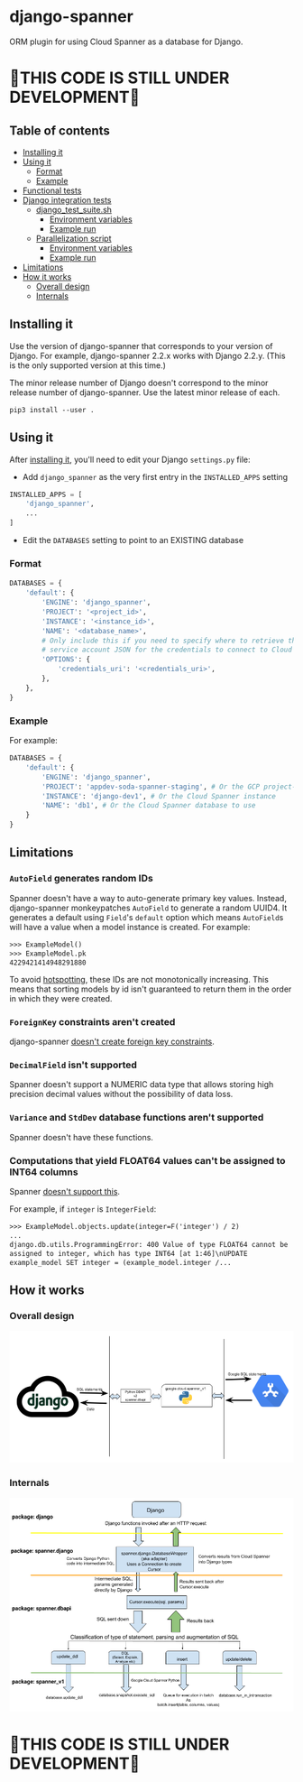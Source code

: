 # django-spanner
ORM plugin for using Cloud Spanner as a database for Django.

# 🚨THIS CODE IS STILL UNDER DEVELOPMENT🚨

## Table of contents
- [Installing it](#installing-it)
- [Using it](#using-it)
    - [Format](#format)
    - [Example](#example)
- [Functional tests](#functional-tests)
- [Django integration tests](#django-integration-tests)
    - [django_test_suite.sh](#django_test_suitesh)
        - [Environment variables](#environment-variables)
        - [Example run](#example-run)
    - [Parallelization script](#parallelization-script)
        - [Environment variables](#environment-variables)
        - [Example run](#example-run)
- [Limitations](#limitations)
- [How it works](#how-it-works)
    - [Overall design](#overall-design)
    - [Internals](#internals)


## Installing it

Use the version of django-spanner that corresponds to your version of Django.
For example, django-spanner 2.2.x works with Django 2.2.y. (This is the only
supported version at this time.)

The minor release number of Django doesn't correspond to the minor release
number of django-spanner. Use the latest minor release of each.

```shell
pip3 install --user .
```

## Using it
After [installing it](#installing-it), you'll need to edit your Django `settings.py` file:

* Add `django_spanner` as the very first entry in the `INSTALLED_APPS` setting
```python
INSTALLED_APPS = [
    'django_spanner',
    ...
]
```

* Edit the `DATABASES` setting to point to an EXISTING database

### Format

```python
DATABASES = {
    'default': {
        'ENGINE': 'django_spanner',
        'PROJECT': '<project_id>',
        'INSTANCE': '<instance_id>',
        'NAME': '<database_name>',
        # Only include this if you need to specify where to retrieve the
        # service account JSON for the credentials to connect to Cloud Spanner.
        'OPTIONS': {
            'credentials_uri': '<credentials_uri>',
        },
    },
}
```

### Example
For example:

```python
DATABASES = {
    'default': {
        'ENGINE': 'django_spanner',
        'PROJECT': 'appdev-soda-spanner-staging', # Or the GCP project-id
        'INSTANCE': 'django-dev1', # Or the Cloud Spanner instance
        'NAME': 'db1', # Or the Cloud Spanner database to use
    }
}
```

## Limitations

### `AutoField` generates random IDs

Spanner doesn't have a way to auto-generate primary key values. Instead,
django-spanner monkeypatches `AutoField` to generate a random UUID4. It
generates a default using `Field`'s `default` option which means `AutoField`s
will have a value when a model instance is created. For example:

```
>>> ExampleModel()
>>> ExampleModel.pk
4229421414948291880
```

To avoid [hotspotting](https://cloud.google.com/spanner/docs/schema-design#uuid_primary_key),
these IDs are not monotonically increasing. This means that sorting models by
id isn't guaranteed to return them in the order in which they were created.

### `ForeignKey` constraints aren't created

django-spanner [doesn't create foreign key constraints](https://github.com/googleapis/python-spanner-django/issues/313).

### `DecimalField` isn't supported

Spanner doesn't support a NUMERIC data type that allows storing high precision
decimal values without the possibility of data loss.

### `Variance` and `StdDev` database functions aren't supported

Spanner doesn't have these functions.

### Computations that yield FLOAT64 values can't be assigned to INT64 columns

Spanner [doesn't support this](https://github.com/googleapis/python-spanner-django/issues/331).

For example, if `integer` is `IntegerField`:

```
>>> ExampleModel.objects.update(integer=F('integer') / 2)
...
django.db.utils.ProgrammingError: 400 Value of type FLOAT64 cannot be
assigned to integer, which has type INT64 [at 1:46]\nUPDATE
example_model SET integer = (example_model.integer /...
```

## How it works

### Overall design
![](./assets/overview.png)

### Internals
![](./assets/internals.png)

# 🚨THIS CODE IS STILL UNDER DEVELOPMENT🚨
